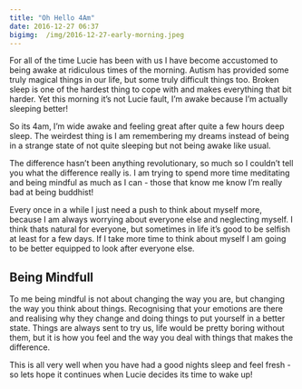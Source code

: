 ```yaml
---
title: "Oh Hello 4Am"
date: 2016-12-27 06:37
bigimg:  /img/2016-12-27-early-morning.jpeg
---
```

For all of the time Lucie has been with us I have become accustomed to being awake at ridiculous times of the morning. Autism has provided some truly magical things in our life, but some truly difficult things too. Broken sleep is one of the hardest thing to cope with and makes everything that bit harder. Yet this morning it’s not Lucie fault, I’m awake because I’m actually sleeping better!

So its 4am, I’m wide awake and feeling great after quite a few hours deep sleep. The weirdest thing is I am remembering my dreams instead of being in a strange state of not quite sleeping but not being awake like usual. 

The difference hasn’t been anything revolutionary, so much so I couldn’t tell you what the difference really is. I am trying to spend more time meditating and being mindful as much as I can - those that know me know I’m really bad at being buddhist!

Every once in a while I just need a push to think about myself more, because I am always worrying about everyone else and neglecting myself. I think thats natural for everyone, but sometimes in life it’s good to be selfish at least for a few days. If I take more time to think about myself I am going to be better equipped to look after everyone else.

## Being Mindfull
To me being mindful is not about changing the way you are, but changing the way you think about things. Recognising that your emotions are there and realising why they change and doing things to put yourself in a better state. Things are always sent to try us, life would be pretty boring without them, but it is how you feel and the way you deal with things that makes the difference.

This is all very well when you have had a good nights sleep and feel fresh - so lets hope it continues when Lucie decides its time to wake up! 

